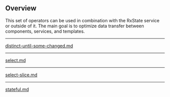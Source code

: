 ## Overview

This set of operators can be used in combination with the RxState service or outside of it. The main goal is to optimize data transfer between components, services, and templates.

---

[distinct-until-some-changed.md](https://raw.githubusercontent.com/rx-angular/rx-angular/master/libs/state/docs/api/operators/distinct-until-some-changed.md ':include')

---

[select.md](https://raw.githubusercontent.com/rx-angular/rx-angular/master/libs/state/docs/api/operators/select.md ':include')

---

[select-slice.md](https://raw.githubusercontent.com/rx-angular/rx-angular/master/libs/state/docs/api/operators/select-slice.md ':include')

---

[stateful.md](https://raw.githubusercontent.com/rx-angular/rx-angular/master/libs/state/docs/api/operators/stateful.md ':include')
